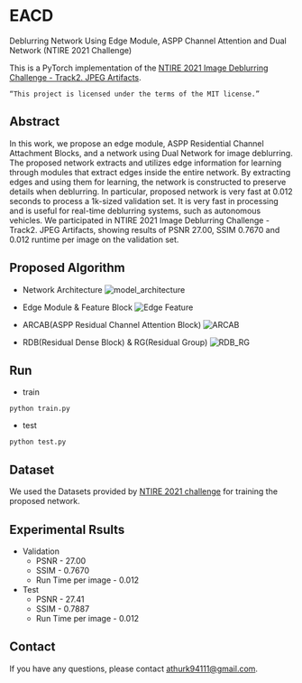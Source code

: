 # EACD
Deblurring Network Using Edge Module, ASPP Channel Attention and Dual Network (NTIRE 2021 Challenge)

This is a PyTorch implementation of the [NTIRE 2021 Image Deblurring Challenge - Track2. JPEG Artifacts](https://competitions.codalab.org/competitions/28074).
```
“This project is licensed under the terms of the MIT license.”
```

## Abstract
In this work, we propose an edge module, ASPP Residential Channel Attachment Blocks, and a network using Dual Network for image deblurring. The proposed network extracts and utilizes edge information for learning through modules that extract edges inside the entire network. By extracting edges and using them for learning, the network is constructed to preserve details when deblurring. In particular, proposed network is very fast at 0.012 seconds to process a 1k-sized validation set. It is very fast in processing and is useful for real-time deblurring systems, such as autonomous vehicles. We participated in NTIRE 2021 Image Deblurring Challenge - Track2. JPEG Artifacts, showing results of PSNR 27.00, SSIM 0.7670 and 0.012 runtime per image on the validation set. 

## Proposed Algorithm
- Network Architecture
![model_architecture](https://user-images.githubusercontent.com/59470033/111621750-b4030480-882b-11eb-857c-715781ca7d84.png)

- Edge Module & Feature Block
![Edge Feature](https://user-images.githubusercontent.com/59470033/111582406-1e04b500-87fe-11eb-9ddf-62b308c8fd21.png)

- ARCAB(ASPP Residual Channel Attention Block)
![ARCAB](https://user-images.githubusercontent.com/59470033/111582004-8c954300-87fd-11eb-97ce-f97d836ce52a.png)

- RDB(Residual Dense Block) & RG(Residual Group)
![RDB_RG](https://user-images.githubusercontent.com/59470033/111582668-80f64c00-87fe-11eb-9480-4de0140e567e.png)

## Run
* train
```
python train.py
```
* test
```
python test.py
```

## Dataset
We used the Datasets provided by [NTIRE 2021 challenge](https://data.vision.ee.ethz.ch/cvl/ntire21/) for training the proposed network.

## Experimental Rsults
* Validation
  * PSNR - 27.00
  * SSIM - 0.7670
  * Run Time per image - 0.012
* Test
  * PSNR - 27.41
  * SSIM - 0.7887
  * Run Time per image - 0.012

## Contact
If you have any questions, please contact athurk94111@gmail.com.
